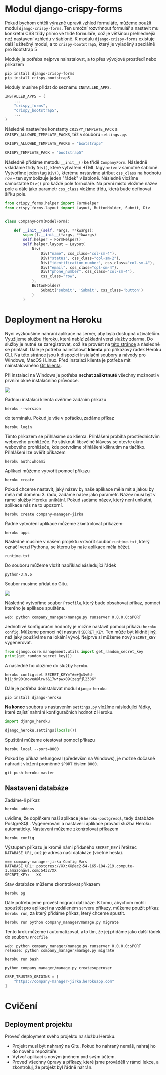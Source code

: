 # Modul django-crispy-forms

Pokud bychom chtěli výrazně upravit vzhled formuláře, můžeme použít modul `django-crispy-forms`. Ten umožní rozvrhnout formulář a nastavit mu konkrétní CSS třídy přímo ve třídě formuláře, což je většinou přehlednější než nastavení vzhledu v šabloně. K modulu `django-crispy-forms` existuje další užitečný modul, a to `crispy-bootstrap5`, který je vyladěný speciálně pro Bootstrap 5

Moduly je potřeba nejprve nainstalovat, a to přes vývojové prostředí nebo příkazem

```
pip install django-crispy-forms
pip install crispy-bootstrap5
```

Moduly musíme přidat do seznamu `INSTALLED_APPS`.

```py
INSTALLED_APPS = (
    ...
    "crispy_forms",
    "crispy_bootstrap5",
    ...
)
```

Následně nastavíme konstanty `CRISPY_TEMPLATE_PACK` a `CRISPY_ALLOWED_TEMPLATE_PACKS`, též v souboru `settings.py`.

```py
CRISPY_ALLOWED_TEMPLATE_PACKS = "bootstrap5"

CRISPY_TEMPLATE_PACK = "bootstrap5"
```

Následně přidáme metodu `__init__()` ke třídě `CompanyForm`. Následně vkládáme třídy `Div()`, které vytváření HTML tagy `<div>` v samotné šabloně. Vytvoříme jeden tag `Div()`, kterému nastavíme atribut `css_class` na hodnotu `row` - ten symbolizuje jeden "řádek" v šabloně. Následně vložíme samostatné `Div()` pro každé pole formuláře. Na první místo vložíme název pole a dále jako parametr `css_class` vložíme třídu, která bude definovat šířku pole.

```py
from crispy_forms.helper import FormHelper
from crispy_forms.layout import Layout, ButtonHolder, Submit, Div


class CompanyForm(ModelForm):

    def __init__(self, *args, **kwargs):
        super().__init__(*args, **kwargs)
        self.helper = FormHelper()
        self.helper.layout = Layout(
            Div(
                Div("name", css_class="col-sm-4"),
                Div("status", css_class="col-sm-2"),
                Div("identification_number", css_class="col-sm-4"),
                Div("email", css_class="col-sm-4"),
                Div("phone_number", css_class="col-sm-4"),
                css_class="row",
            ),
            ButtonHolder(
                Submit('submit', 'Submit', css_class='button')
            )
        )

```

# Deployment na Heroku

Nyní vyzkoušíme nahrání aplikace na server, aby byla dostupná uživatelům. Využijeme službu [Heroku](https://www.heroku.com/home), která nabízí základní verzi služby zdarma. Do služby je nutné se zaregistrovat, což lze provést na [této stránce](https://signup.heroku.com/) a následně se přihlásit. Dále je potřeba nainstalovat **klienta** pro příkazový řádek Heroku CLI. Na [této stránce](https://devcenter.heroku.com/articles/heroku-cli) jsou k dispozici instalační soubory a návody pro Windows, MacOS i Linux. Před instalací klienta je potřeba mít nainstalovaného [Git klienta](https://git-scm.com/book/en/v2/Getting-Started-Installing-Git).

Při instalaci na Windows je potřeba **nechat zaškrtnuté** všechny možnosti v prvním okně instalačního průvodce.

![](files/lekce-07/heroku-cli-installation.PNG)

Řádnou instalaci klienta ověříme zadáním příkazu

```
heroku --version
```

do termínálu. Pokud je vše v pořádku, zadáme příkaz

```
heroku login
```

Tímto příkazem se přihlásíme do klienta. Přihlášení probíhá prostřednictvím webového prohlížeče. Po stisknutí libovélné klávesy se otevře okno webového prohlížeče, kde potvrdíme přihlášení kliknutím na tlačítko. Přihlášení lze ověřit příkazem

```
heroku auth:whoami
```

Aplikaci můžeme vytvořit pomocí příkazu

```
heroku create
```

Pokud chceme nastavit, jaký název by naše aplikace měla mít a jakou by měla mít doménu 3. řádu, zadáme název jako parametr. Název musí být v rámci služby Heroku unikátní. Pokud zadáme název, který není unikátní, aplikace  nás na to upozorní.

```
heroku create company-manager-jirka
```

Řádné vytvoření aplikace můžeme zkontrolovat příkazem:

```
heroku apps
```

Následně musíme v našem projektu vytvořit soubor `runtime.txt`, který označí verzi Pythonu, se kterou by naše aplikace měla běžet.

```
runtime.txt
```

Do souboru můžeme vložit například následující řádek

```
python-3.9.6
```

Soubor musíme přidat do Gitu.

![](files/lekce-07/pycharm-add-file.PNG)

Následně vytvoříme soubor `Procfile`, který bude obsahovat příkaz, pomocí kterého je aplikace spuštěna.

```
web: python company_manager/manage.py runserver 0.0.0.0:$PORT
```

Jednotlivé konfigurační hodnoty je možné nastavit pomocí příkazu `heroku config`. Můžeme pomocí něj nastavit `SECRET_KEY`. Ten může být klidně jiný, než jaký používáme na lokální vývoj. Nejprve si můžeme nový `SECRET_KEY` vygenerovat.

```py
from django.core.management.utils import get_random_secret_key
print(get_random_secret_key())
```

A následně ho uložíme do služby `heroku`.

```
heroku config:set SECRET_KEY="#=+@u3v6d-hj1j9n90(move#@lrw!&17w*pwx09(zeqfjl2386"
```

Dále je potřeba doinstalovat modul `django-heroku`

```
pip install django-heroku
```

**Na konec** souboru s nastavením `settings.py` vložíme následující řádky, které zajístí nahrání konfiguračních hodnot z Heroku.

```py
import django_heroku

django_heroku.settings(locals())
```

Spuštění můžeme otestovat pomocí příkazu

```
heroku local --port=8000
```

Pokud by příkaz nefungoval (především na Windows), je možné dočasně nahradit vložení proměnné `$PORT` číslem `8000`.

```
git push heroku master
```

## Nastavení databáze

Zadáme-li příkaz

```
heroku addons
```

uvidíme, že doplňkem naší aplikace je `heroku-postgresql`, tedy databáze PostgreSQL. Vygenerování a nastavení aplikace provádí služba Heroku automaticky. Nastavení můžeme zkontrolovat příkazem

```
heroku config
```

Výstupem příkazu je kromě námi přidaného `SECRET_KEY` i řetězec `DATABASE_URL`, což je adresa naší databáze (včetně hesla).

```
=== company-manager-jirka Config Vars
DATABASE_URL: postgres://XX:XX@ec2-54-165-184-219.compute-1.amazonaws.com:5432/XX
SECRET_KEY:   XX
```

Stav databáze můžeme zkontrolovat příkazem

```
heroku pg
```

Dále potřebujeme provést migraci databáze. K tomu, abychom mohli spouštět pro aplikaci na vzdáleném serveru příkazy, můžeme použít příkaz `heroku run`, za který přidáme příkaz, který chceme spustit.

```
heroku run python company_manager/manage.py migrate
```

Tento krok můžeme i automatizovat, a to tím, že jej přidáme jako další řádek do souboru `Procfile`

```
web: python company_manager/manage.py runserver 0.0.0.0:$PORT
release: python company_manager/manage.py migrate
```


```
heroku run bash
```

```
python company_manager/manage.py createsuperuser
```

```py
CSRF_TRUSTED_ORIGINS = [
    "https://company-manager-jirka.herokuapp.com"
]
```

# Cvičení

## Deployment projektu

Proveď deployment svého projektu na službu Heroku.

- Projekt musí být nahraný na Gitu. Pokud ho nahraný nemáš, nahraj ho do nového repozitáře.
- Vytvoř aplikaci s novým jménem pod svým účtem.
- Proveď všechny úpravy a příkazy, které jsme prováděli v rámci lekce, a zkontroluj, že projekt byl řádně nahrán.
